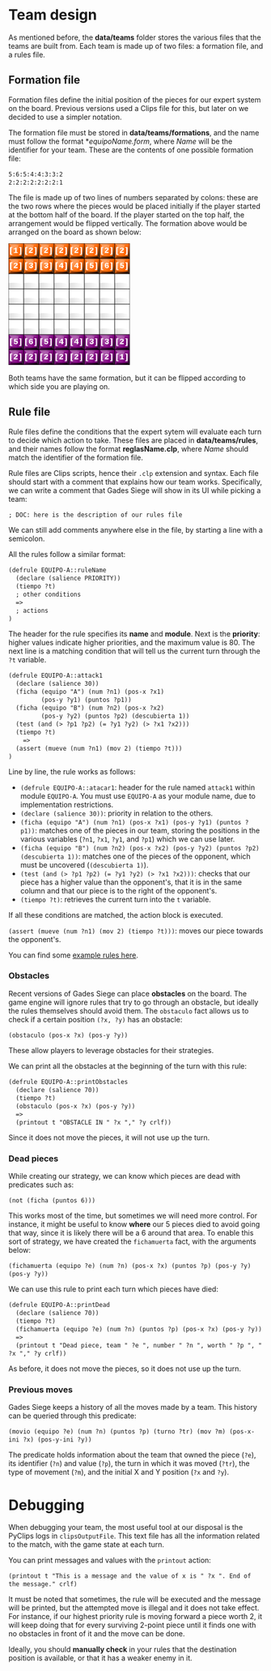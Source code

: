 # Team design #

As mentioned before, the **data/teams** folder stores the various files that the teams are built from. Each team is made up of two files: a formation file, and a rules file.

## Formation file ##

Formation files define the initial position of the pieces for our expert system on the board. Previous versions used a Clips file for this, but later on we decided to use a simpler notation.

The formation file must be stored in **data/teams/formations**, and the name must follow the format **equipoName.form*, where _Name_ will be the identifier for your team. These are the contents of one possible formation file:

```
5:6:5:4:4:3:3:2
2:2:2:2:2:2:2:1
```

The file is made up of two lines of numbers separated by colons: these are the two rows where the pieces would be placed initially if the player started at the bottom half of the board. If the player started on the top half, the arrangement would be flipped vertically. The formation above would be arranged on the board as shown below:

![ejemplo_mismo_equipo.png](ejemplo_mismo_equipo.png)

Both teams have the same formation, but it can be flipped according to which side you are playing on.

## Rule file ##

Rule files define the conditions that the expert sytem will evaluate each turn to decide which action to take. These files are placed in **data/teams/rules**, and their names follow the format **reglasName.clp**, where _Name_ should match the identifier of the formation file.

Rule files are Clips scripts, hence their `.clp` extension and syntax. Each file should start with a comment that explains how our team works. Specifically, we can write a comment that Gades Siege will show in its UI while picking a team:

```
; DOC: here is the description of our rules file
```

We can still add comments anywhere else in the file, by starting a line with a semicolon.

All the rules follow a similar format:
```
(defrule EQUIPO-A::ruleName
  (declare (salience PRIORITY))
  (tiempo ?t)
  ; other conditions
  =>
  ; actions
)
```

The header for the rule specifies its **name** and **module**. Next is the **priority**: higher values indicate higher priorities, and the maximum value is 80. The next line is a matching condition that will tell us the current turn through the `?t` variable.
```
(defrule EQUIPO-A::attack1
  (declare (salience 30))
  (ficha (equipo "A") (num ?n1) (pos-x ?x1)
         (pos-y ?y1) (puntos ?p1))
  (ficha (equipo "B") (num ?n2) (pos-x ?x2)
         (pos-y ?y2) (puntos ?p2) (descubierta 1))
  (test (and (> ?p1 ?p2) (= ?y1 ?y2) (> ?x1 ?x2)))
  (tiempo ?t)
    =>
  (assert (mueve (num ?n1) (mov 2) (tiempo ?t)))
)
```

Line by line, the rule works as follows:

* `(defrule EQUIPO-A::atacar1`: header for the rule named `attack1` within module `EQUIPO-A`. You must use `EQUIPO-A` as your module name, due to implementation restrictions.
* `(declare (salience 30))`: priority in relation to the others.
* `(ficha (equipo "A") (num ?n1) (pos-x ?x1) (pos-y ?y1) (puntos ?p1))`: matches one of the pieces in our team, storing the positions in the various variables (`?n1`, `?x1`, `?y1`, and `?p1`) which we can use later.
* `(ficha (equipo "B") (num ?n2) (pos-x ?x2) (pos-y ?y2) (puntos ?p2) (descubierta 1))`: matches one of the pieces of the opponent, which must be uncovered (`(descubierta 1)`).
* `(test (and (> ?p1 ?p2) (= ?y1 ?y2) (> ?x1 ?x2)))`: checks that our piece has a higher value than the opponent's, that it is in the same column and that our piece is to the right of the opponent's.
* `(tiempo ?t)`: retrieves the current turn into the `t` variable.

If all these conditions are matched, the action block is executed.

`(assert (mueve (num ?n1) (mov 2) (tiempo ?t)))`: moves our piece towards the opponent's.

You can find some [example rules here](examplerules.html).

### Obstacles ###

Recent versions of Gades Siege can place **obstacles** on the board. The game engine will ignore rules that try to go through an obstacle, but ideally the rules themselves should avoid them. The `obstaculo` fact allows us to check if a certain position `(?x, ?y)` has an obstacle:
```
(obstaculo (pos-x ?x) (pos-y ?y))
```

These allow players to leverage obstacles for their strategies.

We can print all the obstacles at the beginning of the turn with this rule:
```
(defrule EQUIPO-A::printObstacles
  (declare (salience 70)) 
  (tiempo ?t)
  (obstaculo (pos-x ?x) (pos-y ?y))
  =>
  (printout t "OBSTACLE IN " ?x "," ?y crlf))
```
Since it does not move the pieces, it will not use up the turn.

### Dead pieces ###

While creating our strategy, we can know which pieces are dead with predicates such as:
```
(not (ficha (puntos 6)))
```

This works most of the time, but sometimes we will need more control. For instance, it might be useful to know **where** our 5 pieces died to avoid going that way, since it is likely there will be a 6 around that area. To enable this sort of strategy, we have created the `fichamuerta` fact, with the arguments below:
```
(fichamuerta (equipo ?e) (num ?n) (pos-x ?x) (puntos ?p) (pos-y ?y) (pos-y ?y))
```

We can use this rule to print each turn which pieces have died:
```
(defrule EQUIPO-A::printDead
  (declare (salience 70)) 
  (tiempo ?t) 
  (fichamuerta (equipo ?e) (num ?n) (puntos ?p) (pos-x ?x) (pos-y ?y))
  =>
  (printout t "Dead piece, team " ?e ", number " ?n ", worth " ?p ", " ?x "," ?y crlf))
```
As before, it does not move the pieces, so it does not use up the turn.

### Previous moves ###

Gades Siege keeps a history of all the moves made by a team. This history can be queried through this predicate:
```
(movio (equipo ?e) (num ?n) (puntos ?p) (turno ?tr) (mov ?m) (pos-x-ini ?x) (pos-y-ini ?y))
```

The predicate holds information about the team that owned the piece (`?e`), its identifier (`?n`) and value (`?p`), the turn in which it was moved (`?tr`), the type of movement (`?m`), and the initial X and Y position (`?x` and `?y`).

# Debugging #

When debugging your team, the most useful tool at our disposal is the PyClips logs in `clipsOutputFile`. This text file has all the information related to the match, with the game state at each turn.

You can print messages and values with the `printout` action:
```
(printout t "This is a message and the value of x is " ?x ". End of the message." crlf)
```

It must be noted that sometimes, the rule will be executed and the message will be printed, but the attempted move is illegal and it does not take effect. For instance, if our highest priority rule is moving forward a piece worth 2, it will keep doing that for every surviving 2-point piece until it finds one with no obstacles in front of it and the move can be done.

Ideally, you should **manually check** in your rules that the destination position is available, or that it has a weaker enemy in it.


